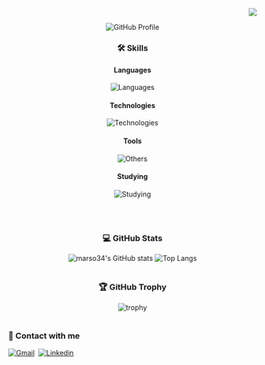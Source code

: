<div align="right">
  <a href="https://hits.seeyoufarm.com"><img src="https://hits.seeyoufarm.com/api/count/incr/badge.svg?url=https%3A%2F%2Fgithub.com%2Fmarso34&count_bg=%2379C83D&title_bg=%23555555&icon=&icon_color=%23E7E7E7&title=hits&edge_flat=false"/></a>
</div>

<div align="center">

  ![GitHub Profile](https://github.com/user-attachments/assets/03b70b67-2420-470b-b562-c36b1b86aa76)
  
  ### 🛠 Skills
  
  #### Languages
  ![Languages](https://skillicons.dev/icons?i=c,cpp,cs,js,java,kotlin)  
  
  #### Technologies
  ![Technologies](https://skillicons.dev/icons?i=spring,mysql,sqlite,mongodb,git,github)  
      
  #### Tools
  ![Others](https://skillicons.dev/icons?i=vscode,idea,androidstudio,,figma,notion) 
  
  #### Studying 
  ![Studying](https://skillicons.dev/icons?i=aws,docker,githubactions,redis,kafka,postgres)  

  <br>

  #
  
  ### 💻 GitHub Stats
  
  ![marso34's GitHub stats](https://github-readme-stats.vercel.app/api?username=marso34&count_private=true&show_icons=true&bg_color=35,1b202d,677489,9aa5b8,d1d8e2&title_color=fff&text_color=fff&border_radius=16) 
  ![Top Langs](https://github-readme-stats.vercel.app/api/top-langs/?username=marso34&layout=compact&bg_color=35,d1d8e2,9aa5b8,677489,1b202d&title_color=fff&text_color=fff&border_radius=12)

  #

  ### 🏆 GitHub Trophy

  ![trophy](https://github-profile-trophy.vercel.app/?username=marso34&rank=-?&margin-w=8&theme=onedark&no-bg=true)

  #

</div>

### 📧 Contact with me

[![Gmail](https://skillicons.dev/icons?i=gmail&theme=light)](mailto:mars102aq@gmail.com)&nbsp;
[![Linkedin](https://skillicons.dev/icons?i=linkedin)](https://www.linkedin.com/in/marso34/)&nbsp;

<br>
